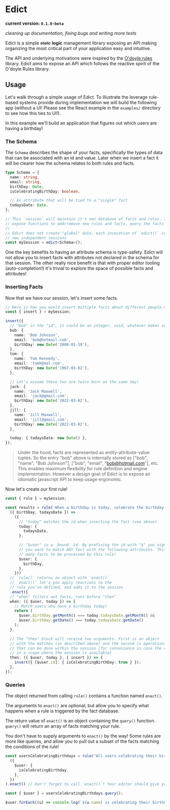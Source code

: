 # Edict

**current version: `0.1.0-beta`**

_cleaning up documentation, fixing bugs and writing more tests_

Edict is a simple ~~state~~ **logic** management library exposing an API making organizing the most critical part of your application easy and intuitive.

The API and underlying motivations were inspired by the [O'doyle rules](https://github.com/oakes/odoyle-rules) library. Edict aims to
expose an API which follows the reactive spirit of the O'doyle Rules library.

## Usage

Let's walk through a simple usage of Edict. To illustrate the leverage rule-based
systems provide during implementation we will build the following app (without a UI! Please see
the React example in the `examples/` directory to see how this ties to UI!).

In this example we'll build an application that figures out which users are
having a birthday!

### The Schema

The `Schema` describes the shape of your facts, specifically the
types of data that can be associated with an id and value. Later when we insert
a fact it will be clearer how the schema relates to both rules and
facts.

```typescript
type Schema = {
  name: string,
  email: string,
  birthDay: Date,
  isCelebratingBirthDay: boolean,

  // An attribute that will be tied to a "single" fact
  todaysDate: Date,
};

// This `session` will maintain it's own database of facts and rules. It also will
// expose functions to add/remove new rules and facts, query the facts etc.
//
// Edict does not create "global" data, each invocation of `edict()` creates
// new independent sessions
const mySession = edict<Schema>();
```

One the key benefits to having an attribute schema is type-safety. Edict will not allow you to insert
facts with attributes not declared in the schema for that session. The other really nice benefit is that
with proper editor tooling (auto-completion!) it's trivial to explore the space of possible facts and attributes!

### Inserting Facts

Now that we have our session, let's insert some facts.

```typescript
// Here is how you would insert multiple facts about different people with names and emails
const { insert } = mySession;

insert({
  // "bob" is the "id", it could be an integer, uuid, whatever makes sense for your application!
  bob: {
    name: 'Bob Johnson',
    email: 'bob@hotmail.com',
    birthDay: new Date('2008-01-19'),
  },
  tom: {
    name: 'Tom Kennedy',
    email: 'tomk@aol.com',
    birthDay: new Date('1967-03-02'),
  },

  // Let's assume these two are twins born on the same day!
  jack: {
    name: 'Jack Maxwell',
    email: 'jack@gmail.com',
    birthDay: new Date('2022-03-02'),
  },
  jill: {
    name: 'Jill Maxwell',
    email: 'jill@gmail.com',
    birthDay: new Date('2022-03-02'),
  },

  today: { todaysDate: new Date() },
});
```

> Under the hood, facts are represented as entity-attribute-value tuples. So the
> entry "bob" above is internally stored as
> ["bob", "name", "Bob Johnson"], ["bob", "email", "bob@hotmail.com"], etc.
> This enables maximum flexibility for rule definition and engine implementation.
> However a design goal of Edict is to expose an idiomatic javascript API
> to keep usage ergonomic.

Now let's create our first rule!

```typescript
const { rule } = mySession;

const results = rule('When a birthday is today, celebrate the birthday!',
  ({ birthDay, todaysDate }) =>
    ({
      // "today" matches the id when inserting the fact (see above)
      today: {
        todaysDate,
      },

      // "$user" is a _bound_ id. By prefixing the id with "$" you signal to edict that
      // you want to match ANY fact with the following attributes. This allows you to "join"
      // many facts to be processed by this rule!
      $user: {
        birthDay,
      },
    }))
  // `rule()` returns an object with `enact()` 
  // `enact()` let's you apply reactions to the
  // rule you've defined, and adds it to the session
  .enact({
  // "when" filters out facts, runs before "then"
  when: ({ $user, today }) => {
    // Match users who have a birthday today!
    return (
      $user.birthDay.getMonth() === today.todaysDate.getMonth() &&
      $user.birthDay.getDate() === today.todaysDate.getDate()
    );
  },

  // The "then" block will receive two arguments. First is an object
  // with the matches (as described above) and the second is operations
  // that can be done within the session (for convenience in case the rule is not
  // in a scope where the session is available)
  then: ({ $user, today }, { insert }) => {
    insert({ [$user.id]: { isCelebratingBirthDay: true } });
  },
});
```

### Queries

The object returned from calling `rule()` contains a function named `enact()`. 

The arguments to `enact()` are optional, but allow you to specify what happens when a rule
is triggered by the fact database.  

The return value of `enact()` is an object containing the `query()` function. `query()` will
return an array of facts matching your rule. 

You don't have to supply arguments to `enact()` by the way! Some rules are more 
like queries, and allow you to pull out a subset of the facts matching the conditions
of the rule!

```typescript
const usersCelebratingBirthdays = rule("All users celebrating their birthday", ({ isCelebratingBirthday }) =>
  ({
    $user: {
      isCelebratingBirthday,
    },
  })
).enact() // Don't forget to call `enact()`! Your editor should give you a hint when you go to query things!

const { $user } = usersCelebratingBirthdays.query();

$user.forEach((u) => console.log(`${u.name} is celebrating their birthday!`));
```

